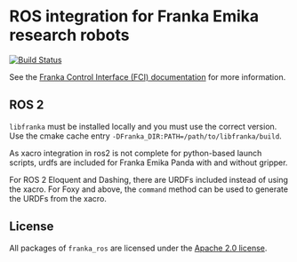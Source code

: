 # ROS integration for Franka Emika research robots

[![Build Status][travis-status]][travis]

See the [Franka Control Interface (FCI) documentation][fci-docs] for more information.

## ROS 2
`libfranka` must be installed locally and you must use the correct version. Use the cmake cache entry `-DFranka_DIR:PATH=/path/to/libfranka/build`.

As xacro integration in ros2 is not complete for python-based launch scripts, urdfs are included for Franka Emika Panda with and without gripper. 

For ROS 2 Eloquent and Dashing, there are URDFs included instead of using the xacro. For Foxy and above, the `command` method can be used to generate the URDFs from the xacro. 

## License

All packages of `franka_ros` are licensed under the [Apache 2.0 license][apache-2.0].

[apache-2.0]: https://www.apache.org/licenses/LICENSE-2.0.html
[fci-docs]: https://frankaemika.github.io/docs
[travis-status]: https://travis-ci.org/frankaemika/franka_ros.svg?branch=kinetic-devel
[travis]: https://travis-ci.org/frankaemika/franka_ros

